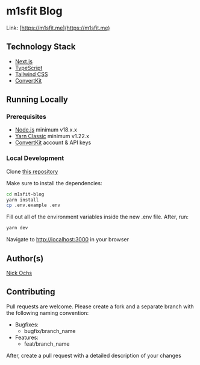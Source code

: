 # m1sfit Blog

Link: [https://m1sfit.me](https://m1sfit.me)

## Technology Stack

-   [Next.js](https://nextjs.org/)
-   [TypeScript](https://www.typescriptlang.org/)
-   [Tailwind CSS](https://tailwindcss.com/)
-   [ConvertKit](https://convertkit.com/)

## Running Locally

### Prerequisites

-   [Node.js](https://nodejs.org/en) minimum v18.x.x
-   [Yarn Classic](https://classic.yarnpkg.com/lang/en/) minimum v1.22.x
-   [ConvertKit](https://convertkit.com/) account & API keys

### Local Development

Clone [this repository](https://github.com/n-ochs/m1sfit-blog)

Make sure to install the dependencies:

```bash
cd m1sfit-blog
yarn install
cp .env.example .env
```

Fill out all of the environment variables inside the new .env file. After, run:

```bash
yarn dev
```

Navigate to [http://localhost:3000](http://localhost:3000) in your browser

## Author(s)

[Nick Ochs](https://github.com/n-ochs)

## Contributing

Pull requests are welcome. Please create a fork and a separate branch with the following naming convention:

-   Bugfixes:
    -   bugfix/branch_name
-   Features:
    -   feat/branch_name

After, create a pull request with a detailed description of your changes
